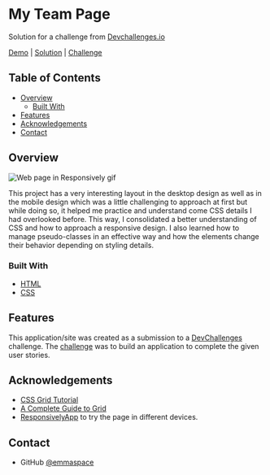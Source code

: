 # My Team Page

Solution for a challenge from  [Devchallenges.io](http://devchallenges.io)

[Demo](https://myteampage-devchallenges.glitch.me/) | [Solution](https://github.com/emmaspace/404-not-found-devChallenges) | [Challenge](https://devchallenges.io/challenges/wBunSb7FPrIepJZAg0sY) 

## Table of Contents

- [Overview](#overview)
  - [Built With](#built-with)
- [Features](#features)
- [Acknowledgements](#acknowledgements)
- [Contact](#contact)

## Overview

![Web page in Responsively gif](https://cdn.glitch.com/9969d4b0-7dc7-4ded-ad92-a149776350ee%2FMy%20team%20page.gif?v=1620782241606)

This project has a very interesting layout in the desktop design as well as in the mobile design which was a little challenging to approach at first but while doing so, it helped me practice and understand come CSS details I had overlooked before. This way, I consolidated a better understanding of CSS and how to approach a responsive design. I also learned how to manage pseudo-classes in an effective way and how the elements change their behavior depending on styling details.

### Built With

- [HTML](https://html.com/)
- [CSS](https://www.w3.org/Style/CSS/Overview.en.html)

## Features

This application/site was created as a submission to a [DevChallenges](https://devchallenges.io/challenges) challenge. The [challenge](https://devchallenges.io/challenges/hhmesazsqgKXrTkYkt0U) was to build an application to complete the given user stories.


## Acknowledgements

- [CSS Grid Tutorial](https://www.youtube.com/watch?v=EFafSYg-PkI)
- [A Complete Guide to Grid](https://css-tricks.com/snippets/css/complete-guide-grid/)
- [ResponsivelyApp](https://responsively.app/) to try the page in different devices.

## Contact

- GitHub [@emmaspace](https://github.com/emmaspace)
